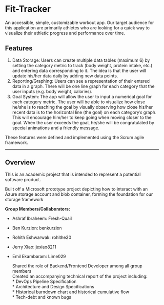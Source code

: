 # Fit-Tracker
An accessible, simple, customizable workout app.
Our target audience for this application are primarily athletes who are looking for a quick way to visualize their athletic progress and performance over time.


## Features
1. Data Storage: Users can create multiple data tables (maximum 6) by setting the category metric to track (body weight, protein intake, etc.) and entering data corresponding to it. The idea is that the user will update his/her data daily by adding new data points.
2. Reporting/Graphing: Users can see a representation of their entered data in a graph. There will be one line graph for each category that the user inputs (e.g. body weight, calories).
3. Goal System: The app will allow the user to input a numerical goal for each category metric. The user will be able to visualize how close he/she is to reaching the goal by visually observing how close his/her recent data is to the horizontal line (the goal) on each category’s graph. This will encourage him/her to keep going when moving closer to the goal. When the user exceeds the goal, he/she will be congratulated by special animations and a friendly message.

These features were defined and implemented using the Scrum agile framework.
***

## Overview
This is an academic project that is intended to represent a potential software product.

Built off a Microsoft prototype project depicting how to interact with an Azure storage account and blob container,
forming the foundation for our storage framework

**Group Members/Collaborators:**
* Ashraf Ibraheem: Fresh-Quail
* Ben Kurzion: benkurzion
* Rohith Eshwarwak: rohithe20
* Jerry Xiao: jexiao8211
* Emil Ekambaram: Lime029

   Shared the role of Backend/Frontend Developer among all group members  
   Created an accompanying technical report of the project including:  
       * DevOps Pipeline Specification  
       * Architecture and Design Specifications  
       * Historical burndown chart and historical cumulative flow  
       * Tech-debt and known bugs  
